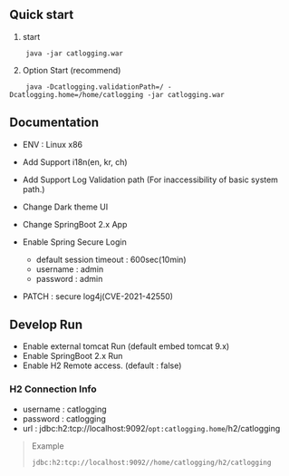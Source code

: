 ## Quick start
1. start
```
    java -jar catlogging.war
```

2. Option Start (recommend)
```
    java -Dcatlogging.validationPath=/ -Dcatlogging.home=/home/catlogging -jar catlogging.war
``` 

## Documentation

- ENV : Linux x86
- Add Support i18n(en, kr, ch)
- Add Support Log Validation path (For inaccessibility of basic system path.)
- Change Dark theme UI
- Change SpringBoot 2.x App
- Enable Spring Secure Login
    - default session timeout : 600sec(10min) 
    - username : admin
    - password : admin
    
- PATCH : secure log4j(CVE-2021-42550)

## Develop Run

- Enable external tomcat Run (default embed tomcat 9.x)
- Enable SpringBoot 2.x Run
- Enable H2 Remote access. (default : false)

### H2 Connection Info 
- username : catlogging
- password : catlogging 
- url : jdbc:h2:tcp://localhost:9092/`opt:catlogging.home`/h2/catlogging

> Example
> ```bash
> jdbc:h2:tcp://localhost:9092//home/catlogging/h2/catlogging
> ```
